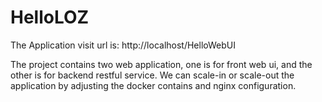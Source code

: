 # HelloLOZ
The Application visit url is: http://localhost/HelloWebUI 

The project contains two web application, one is for front web ui, and the other is for backend restful service. We can scale-in or scale-out the application by adjusting the docker contains and nginx configuration.